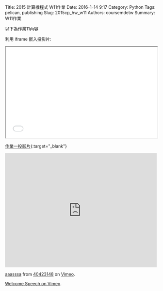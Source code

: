 Title: 2015 計算機程式 W11作業
Date: 2016-1-14 9:17
Category: Python
Tags: pelican, publishing
Slug: 2015cp_hw_w11
Authors: coursemdetw
Summary: W11作業

以下為作業11內容

利用 iframe 嵌入投影片:

<iframe src="40423149_cp_w11_p.html" width="500" height="300"></iframe>

[作業一投影片](40423148_cp_w11_p.html){:target="_blank"}
<iframe src="https://player.vimeo.com/video/147589475" width="500" height="375" frameborder="0" webkitallowfullscreen mozallowfullscreen allowfullscreen></iframe> <p><a href="https://vimeo.com/147589475">aaasssa</a> from <a href="https://vimeo.com/user44512429">40423148</a> on <a href="https://vimeo.com">Vimeo</a>.</p>

<p><a href="https://vimeo.com/137724068">Welcome Speech on <a href="https://vimeo.com">Vimeo</a>.</p>